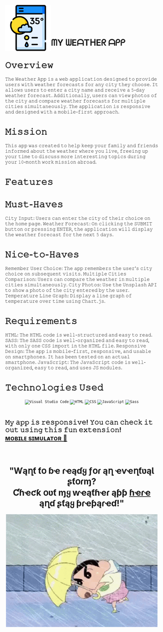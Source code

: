 <img align="left" width="30%" src="Assets/images/weather-app.png">    
<br>
<br>
<br>
<br>

#  ᗰY ᗯEᗩTᕼEᖇ ᗩᑭᑭ      


 # 𝙾𝚟𝚎𝚛𝚟𝚒𝚎𝚠
  
𝚃𝚑𝚎 𝚆𝚎𝚊𝚝𝚑𝚎𝚛 𝙰𝚙𝚙 𝚒𝚜 𝚊 𝚠𝚎𝚋 𝚊𝚙𝚙𝚕𝚒𝚌𝚊𝚝𝚒𝚘𝚗 𝚍𝚎𝚜𝚒𝚐𝚗𝚎𝚍 𝚝𝚘 𝚙𝚛𝚘𝚟𝚒𝚍𝚎 𝚞𝚜𝚎𝚛𝚜 𝚠𝚒𝚝𝚑 𝚠𝚎𝚊𝚝𝚑𝚎𝚛 𝚏𝚘𝚛𝚎𝚌𝚊𝚜𝚝𝚜 𝚏𝚘𝚛 𝚊𝚗𝚢 𝚌𝚒𝚝𝚢 𝚝𝚑𝚎𝚢 𝚌𝚑𝚘𝚘𝚜𝚎. 𝙸𝚝 𝚊𝚕𝚕𝚘𝚠𝚜 𝚞𝚜𝚎𝚛𝚜 𝚝𝚘 𝚎𝚗𝚝𝚎𝚛 𝚊 𝚌𝚒𝚝𝚢 𝚗𝚊𝚖𝚎 𝚊𝚗𝚍 𝚛𝚎𝚌𝚎𝚒𝚟𝚎 𝚊 𝟻-𝚍𝚊𝚢 𝚠𝚎𝚊𝚝𝚑𝚎𝚛 𝚏𝚘𝚛𝚎𝚌𝚊𝚜𝚝. 𝙰𝚍𝚍𝚒𝚝𝚒𝚘𝚗𝚊𝚕𝚕𝚢, 𝚞𝚜𝚎𝚛𝚜 𝚌𝚊𝚗 𝚟𝚒𝚎𝚠 𝚙𝚑𝚘𝚝𝚘𝚜 𝚘𝚏 𝚝𝚑𝚎 𝚌𝚒𝚝𝚢 𝚊𝚗𝚍 𝚌𝚘𝚖𝚙𝚊𝚛𝚎 𝚠𝚎𝚊𝚝𝚑𝚎𝚛 𝚏𝚘𝚛𝚎𝚌𝚊𝚜𝚝𝚜 𝚏𝚘𝚛 𝚖𝚞𝚕𝚝𝚒𝚙𝚕𝚎 𝚌𝚒𝚝𝚒𝚎𝚜 𝚜𝚒𝚖𝚞𝚕𝚝𝚊𝚗𝚎𝚘𝚞𝚜𝚕𝚢. 𝚃𝚑𝚎 𝚊𝚙𝚙𝚕𝚒𝚌𝚊𝚝𝚒𝚘𝚗 𝚒𝚜 𝚛𝚎𝚜𝚙𝚘𝚗𝚜𝚒𝚟𝚎 𝚊𝚗𝚍 𝚍𝚎𝚜𝚒𝚐𝚗𝚎𝚍 𝚠𝚒𝚝𝚑 𝚊 𝚖𝚘𝚋𝚒𝚕𝚎-𝚏𝚒𝚛𝚜𝚝 𝚊𝚙𝚙𝚛𝚘𝚊𝚌𝚑.

# 𝙼𝚒𝚜𝚜𝚒𝚘𝚗
𝚃𝚑𝚒𝚜 𝚊𝚙𝚙 𝚠𝚊𝚜 𝚌𝚛𝚎𝚊𝚝𝚎𝚍 𝚝𝚘 𝚑𝚎𝚕𝚙 𝚔𝚎𝚎𝚙 𝚢𝚘𝚞𝚛 𝚏𝚊𝚖𝚒𝚕𝚢 𝚊𝚗𝚍 𝚏𝚛𝚒𝚎𝚗𝚍𝚜 𝚒𝚗𝚏𝚘𝚛𝚖𝚎𝚍 𝚊𝚋𝚘𝚞𝚝 𝚝𝚑𝚎 𝚠𝚎𝚊𝚝𝚑𝚎𝚛 𝚠𝚑𝚎𝚛𝚎 𝚢𝚘𝚞 𝚕𝚒𝚟𝚎, 𝚏𝚛𝚎𝚎𝚒𝚗𝚐 𝚞𝚙 𝚢𝚘𝚞𝚛 𝚝𝚒𝚖𝚎 𝚝𝚘 𝚍𝚒𝚜𝚌𝚞𝚜𝚜 𝚖𝚘𝚛𝚎 𝚒𝚗𝚝𝚎𝚛𝚎𝚜𝚝𝚒𝚗𝚐 𝚝𝚘𝚙𝚒𝚌𝚜 𝚍𝚞𝚛𝚒𝚗𝚐 𝚢𝚘𝚞𝚛 𝟷𝟶-𝚖𝚘𝚗𝚝𝚑 𝚠𝚘𝚛𝚔 𝚖𝚒𝚜𝚜𝚒𝚘𝚗 𝚊𝚋𝚛𝚘𝚊𝚍.

    
# 𝙵𝚎𝚊𝚝𝚞𝚛𝚎𝚜

   
# 𝙼𝚞𝚜𝚝-𝙷𝚊𝚟𝚎𝚜

𝙲𝚒𝚝𝚢 𝙸𝚗𝚙𝚞𝚝: 𝚄𝚜𝚎𝚛𝚜 𝚌𝚊𝚗 𝚎𝚗𝚝𝚎𝚛 𝚝𝚑𝚎 𝚌𝚒𝚝𝚢 𝚘𝚏 𝚝𝚑𝚎𝚒𝚛 𝚌𝚑𝚘𝚒𝚌𝚎 𝚘𝚗 𝚝𝚑𝚎 𝚑𝚘𝚖𝚎 𝚙𝚊𝚐𝚎.
𝚆𝚎𝚊𝚝𝚑𝚎𝚛 𝙵𝚘𝚛𝚎𝚌𝚊𝚜𝚝: 𝙾𝚗 𝚌𝚕𝚒𝚌𝚔𝚒𝚗𝚐 𝚝𝚑𝚎 𝚂𝚄𝙱𝙼𝙸𝚃 𝚋𝚞𝚝𝚝𝚘𝚗 𝚘𝚛 𝚙𝚛𝚎𝚜𝚜𝚒𝚗𝚐 𝙴𝙽𝚃𝙴𝚁, 𝚝𝚑𝚎 𝚊𝚙𝚙𝚕𝚒𝚌𝚊𝚝𝚒𝚘𝚗 𝚠𝚒𝚕𝚕 𝚍𝚒𝚜𝚙𝚕𝚊𝚢 𝚝𝚑𝚎 𝚠𝚎𝚊𝚝𝚑𝚎𝚛 𝚏𝚘𝚛𝚎𝚌𝚊𝚜𝚝 𝚏𝚘𝚛 𝚝𝚑𝚎 𝚗𝚎𝚡𝚝 𝟻 𝚍𝚊𝚢𝚜.

# 𝙽𝚒𝚌𝚎-𝚝𝚘-𝙷𝚊𝚟𝚎𝚜

𝚁𝚎𝚖𝚎𝚖𝚋𝚎𝚛 𝚄𝚜𝚎𝚛 𝙲𝚑𝚘𝚒𝚌𝚎: 𝚃𝚑𝚎 𝚊𝚙𝚙 𝚛𝚎𝚖𝚎𝚖𝚋𝚎𝚛𝚜 𝚝𝚑𝚎 𝚞𝚜𝚎𝚛'𝚜 𝚌𝚒𝚝𝚢 𝚌𝚑𝚘𝚒𝚌𝚎 𝚘𝚗 𝚜𝚞𝚋𝚜𝚎𝚚𝚞𝚎𝚗𝚝 𝚟𝚒𝚜𝚒𝚝𝚜.
𝙼𝚞𝚕𝚝𝚒𝚙𝚕𝚎 𝙲𝚒𝚝𝚒𝚎𝚜 𝙲𝚘𝚖𝚙𝚊𝚛𝚒𝚜𝚘𝚗: 𝚄𝚜𝚎𝚛𝚜 𝚌𝚊𝚗 𝚌𝚘𝚖𝚙𝚊𝚛𝚎 𝚝𝚑𝚎 𝚠𝚎𝚊𝚝𝚑𝚎𝚛 𝚒𝚗 𝚖𝚞𝚕𝚝𝚒𝚙𝚕𝚎 𝚌𝚒𝚝𝚒𝚎𝚜 𝚜𝚒𝚖𝚞𝚕𝚝𝚊𝚗𝚎𝚘𝚞𝚜𝚕𝚢.
𝙲𝚒𝚝𝚢 𝙿𝚑𝚘𝚝𝚘𝚜: 𝚄𝚜𝚎 𝚝𝚑𝚎 𝚄𝚗𝚜𝚙𝚕𝚊𝚜𝚑 𝙰𝙿𝙸 𝚝𝚘 𝚜𝚑𝚘𝚠 𝚊 𝚙𝚑𝚘𝚝𝚘 𝚘𝚏 𝚝𝚑𝚎 𝚌𝚒𝚝𝚢 𝚎𝚗𝚝𝚎𝚛𝚎𝚍 𝚋𝚢 𝚝𝚑𝚎 𝚞𝚜𝚎𝚛.
𝚃𝚎𝚖𝚙𝚎𝚛𝚊𝚝𝚞𝚛𝚎 𝙻𝚒𝚗𝚎 𝙶𝚛𝚊𝚙𝚑: 𝙳𝚒𝚜𝚙𝚕𝚊𝚢 𝚊 𝚕𝚒𝚗𝚎 𝚐𝚛𝚊𝚙𝚑 𝚘𝚏 𝚝𝚎𝚖𝚙𝚎𝚛𝚊𝚝𝚞𝚛𝚎 𝚘𝚟𝚎𝚛 𝚝𝚒𝚖𝚎 𝚞𝚜𝚒𝚗𝚐 𝙲𝚑𝚊𝚛𝚝.𝚓𝚜.

# 𝚁𝚎𝚚𝚞𝚒𝚛𝚎𝚖𝚎𝚗𝚝𝚜

𝙷𝚃𝙼𝙻: 𝚃𝚑𝚎 𝙷𝚃𝙼𝙻 𝚌𝚘𝚍𝚎 𝚒𝚜 𝚠𝚎𝚕𝚕-𝚜𝚝𝚛𝚞𝚌𝚝𝚞𝚛𝚎𝚍 𝚊𝚗𝚍 𝚎𝚊𝚜𝚢 𝚝𝚘 𝚛𝚎𝚊𝚍.
𝚂𝙰𝚂𝚂: 𝚃𝚑𝚎 𝚂𝙰𝚂𝚂 𝚌𝚘𝚍𝚎 𝚒𝚜 𝚠𝚎𝚕𝚕-𝚘𝚛𝚐𝚊𝚗𝚒𝚣𝚎𝚍 𝚊𝚗𝚍 𝚎𝚊𝚜𝚢 𝚝𝚘 𝚛𝚎𝚊𝚍, 𝚠𝚒𝚝𝚑 𝚘𝚗𝚕𝚢 𝚘𝚗𝚎 𝙲𝚂𝚂 𝚒𝚖𝚙𝚘𝚛𝚝 𝚒𝚗 𝚝𝚑𝚎 𝙷𝚃𝙼𝙻 𝚏𝚒𝚕𝚎.
𝚁𝚎𝚜𝚙𝚘𝚗𝚜𝚒𝚟𝚎 𝙳𝚎𝚜𝚒𝚐𝚗: 𝚃𝚑𝚎 𝚊𝚙𝚙 𝚒𝚜 𝚖𝚘𝚋𝚒𝚕𝚎-𝚏𝚒𝚛𝚜𝚝, 𝚛𝚎𝚜𝚙𝚘𝚗𝚜𝚒𝚟𝚎, 𝚊𝚗𝚍 𝚞𝚜𝚊𝚋𝚕𝚎 𝚘𝚗 𝚜𝚖𝚊𝚛𝚝𝚙𝚑𝚘𝚗𝚎𝚜. 𝙸𝚝 𝚑𝚊𝚜 𝚋𝚎𝚎𝚗 𝚝𝚎𝚜𝚝𝚎𝚍 𝚘𝚗 𝚊𝚗 𝚊𝚌𝚝𝚞𝚊𝚕 𝚜𝚖𝚊𝚛𝚝𝚙𝚑𝚘𝚗𝚎.
𝙹𝚊𝚟𝚊𝚂𝚌𝚛𝚒𝚙𝚝: 𝚃𝚑𝚎 𝙹𝚊𝚟𝚊𝚂𝚌𝚛𝚒𝚙𝚝 𝚌𝚘𝚍𝚎 𝚒𝚜 𝚠𝚎𝚕𝚕-𝚘𝚛𝚐𝚊𝚗𝚒𝚣𝚎𝚍, 𝚎𝚊𝚜𝚢 𝚝𝚘 𝚛𝚎𝚊𝚍, 𝚊𝚗𝚍 𝚞𝚜𝚎𝚜 𝙹𝚂 𝚖𝚘𝚍𝚞𝚕𝚎𝚜.

# 𝚃𝚎𝚌𝚑𝚗𝚘𝚕𝚘𝚐𝚒𝚎𝚜 𝚄𝚜𝚎𝚍
<div align="center">
	<code><img width="40" src="https://user-images.githubusercontent.com/25181517/192108891-d86b6220-e232-423a-bf5f-90903e6887c3.png" alt="Visual Studio Code" title="Visual Studio Code"/></code>
	<code><img width="40" src="https://user-images.githubusercontent.com/25181517/192158954-f88b5814-d510-4564-b285-dff7d6400dad.png" alt="HTML" title="HTML"/></code>
	<code><img width="40" src="https://user-images.githubusercontent.com/25181517/183898674-75a4a1b1-f960-4ea9-abcb-637170a00a75.png" alt="CSS" title="CSS"/></code>
	<code><img width="40" src="https://user-images.githubusercontent.com/25181517/117447155-6a868a00-af3d-11eb-9cfe-245df15c9f3f.png" alt="JavaScript" title="JavaScript"/></code>
	<code><img width="40" src="https://user-images.githubusercontent.com/25181517/192158956-48192682-23d5-4bfc-9dfb-6511ade346bc.png" alt="Sass" title="Sass"/></code>
</div>

<br>

## 𝙼𝚢 𝚊𝚙𝚙 𝚒𝚜 𝚛𝚎𝚜𝚙𝚘𝚗𝚜𝚒𝚟𝚎! 𝚈𝚘𝚞 𝚌𝚊𝚗 𝚌𝚑𝚎𝚌𝚔 𝚒𝚝 𝚘𝚞𝚝 𝚞𝚜𝚒𝚗𝚐 𝚝𝚑𝚒𝚜 𝚏𝚞𝚗 𝚎𝚡𝚝𝚎𝚗𝚜𝚒𝚘𝚗! <br>[ᴍᴏʙɪʟᴇ sɪᴍᴜʟᴀᴛᴏʀ 📱](https://chromewebstore.google.com/detail/simulateur-t%C3%A9l%C3%A9phone-mobi/ckejmhbmlajgoklhgbapkiccekfoccmk?pli=1)



<br>
<div align="center">

# "Ⱳąղƭ ƭօ ɓҽ ɾҽąɗყ ƒօɾ ąղ ҽⱱҽղƭʋąƖ ʂƭօɾɱ? <br> Ƈɦҽƈƙ օʋƭ ɱყ ⱳҽąƭɦҽɾ ąƥƥ [ɦҽɾҽ](https://zaraana.github.io/The-Weather-App/) ąղɗ ʂƭąყ ƥɾҽƥąɾҽɗ!"

<img  src="Assets/images/gifreadme.gif">
  
</div>
